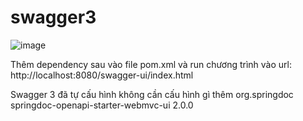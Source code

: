 # swagger3

  ![image](https://github.com/thinhotwp1/swagger3/assets/61654110/0adfb17c-ed2d-4edd-a311-a667027c7acd)

  
Thêm dependency sau vào file pom.xml và run chương trình vào url: http://localhost:8080/swagger-ui/index.html

Swagger 3 đã tự cấu hình không cần cấu hình gì thêm
		<dependency>
			<groupId>org.springdoc</groupId>
			<artifactId>springdoc-openapi-starter-webmvc-ui</artifactId>
			<version>2.0.0</version>
		</dependency>









